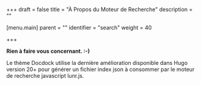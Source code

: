+++
draft = false
title = "À Propos du Moteur de Recherche"
description = ""

[menu.main]
parent = ""
identifier = "search"
weight = 40

+++

**Rien à faire vous concernant. :-)**

Le thème Docdock utilise la dernière amélioration disponible dans  Hugo version 20+ pour générer un fichier index json à consommer par le moteur de recherche javascript lunr.js.


